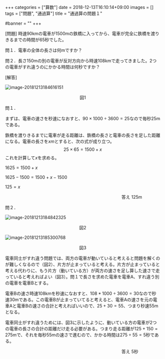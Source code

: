 +++
categories = ["算数"]
date = 2018-12-13T16:10:14+09:00
images = []
tags = ["問題", "通過算"]
title = "通過算の問題１"

#banner = ""
+++

[問題] 時速90kmの電車が1500mの鉄橋に入ってから、電車が完全に鉄橋を渡りきるまでの時間が65秒でした。

問１．電車の全体の長さは何mですか？

問２．長さ150mの別の電車が反対方向から時速108kmで走ってきました。2つの電車がすれ違うのにかかる時間は何秒ですか？

[解答]

<!--more-->

![image-20181213184616151](/images/image-20181213184616151.png)

<center>図1</center>

問１．

まずは、電車の速さを秒速になおすと、$90\times1000\div3600=25$なので毎秒25mである。

鉄橋を渡りきるまでに電車が走る距離は、鉄橋の長さと電車の長さを足した距離になる。電車の長さを$xm$とすると、次の式が成り立つ。
$$
25\times 65 = 1500 + x
$$
これを計算して$x$を求める。

$1625 = 1500 + x$

$1625-1500=1500+x-1500$

$125=x$

　　　　　　　　　　　　　　　　　　　　　　　　　　　答え 125m

問２．

![image-20181213184842325](/images/image-20181213184842325.png)

<center>図2</center>

![image-20181213185300768](/images/image-20181213185300768.png)

<center>図3</center>

電車同士がすれ違う問題では、両方の電車が動いていると考えると問題を解くのが難しくなるので（図2）、片方が止まっていると考える。片方が止まっていると考える代わりに、もう片方（動いている方）が両方の速さを足し算した速さで走っていると考えればよい（図3）。問１で長さを求めた電車を電車A、すれ違う別の電車を電車Bとする。

電車Bの速さ時速108kmを秒速になおすと、$108*1000\div3600=30$なので秒速30mである。この電車Bが止まっていてると考えると、電車Aの速さを元の電車Aと電車Bの速さの合計と考えればいいので、$25+30=55$、つまり秒速55mとなる。

電車同士がすれ違うためには、図3に示したように、動いている方の電車が2つの電車の長さの合計の距離だけ走る必要がある。つまり走る距離が$125+150=275$mで、それを毎秒55mの速さで進むので、かかる時間は$275\div55=5$秒である。

　　　　　　　　　　　　　　　　　　　　　　　　　　　答え 5秒
